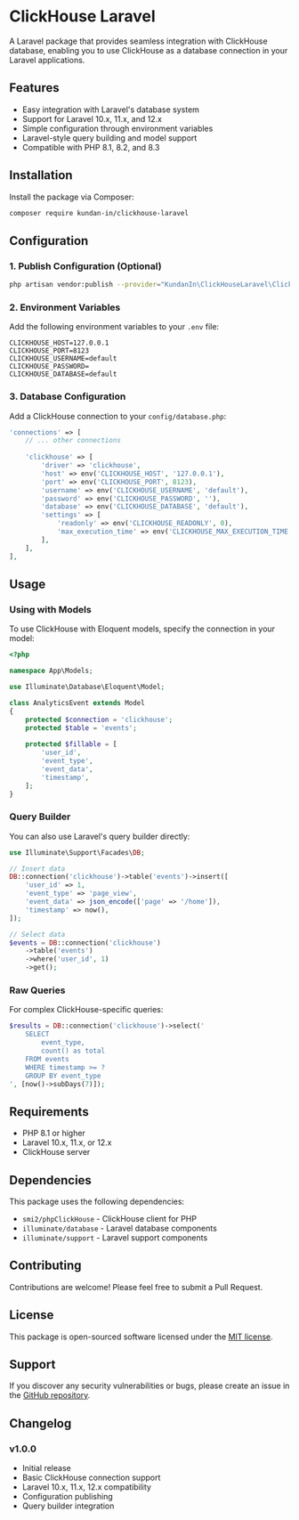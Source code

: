 # ClickHouse Laravel

A Laravel package that provides seamless integration with ClickHouse database, enabling you to use ClickHouse as a database connection in your Laravel applications.

## Features

- Easy integration with Laravel's database system
- Support for Laravel 10.x, 11.x, and 12.x
- Simple configuration through environment variables
- Laravel-style query building and model support
- Compatible with PHP 8.1, 8.2, and 8.3

## Installation

Install the package via Composer:

```bash
composer require kundan-in/clickhouse-laravel
```

## Configuration

### 1. Publish Configuration (Optional)

```bash
php artisan vendor:publish --provider="KundanIn\ClickHouseLaravel\ClickHouseServiceProvider" --tag="clickhouse-config"
```

### 2. Environment Variables

Add the following environment variables to your `.env` file:

```env
CLICKHOUSE_HOST=127.0.0.1
CLICKHOUSE_PORT=8123
CLICKHOUSE_USERNAME=default
CLICKHOUSE_PASSWORD=
CLICKHOUSE_DATABASE=default
```

### 3. Database Configuration

Add a ClickHouse connection to your `config/database.php`:

```php
'connections' => [
    // ... other connections
    
    'clickhouse' => [
        'driver' => 'clickhouse',
        'host' => env('CLICKHOUSE_HOST', '127.0.0.1'),
        'port' => env('CLICKHOUSE_PORT', 8123),
        'username' => env('CLICKHOUSE_USERNAME', 'default'),
        'password' => env('CLICKHOUSE_PASSWORD', ''),
        'database' => env('CLICKHOUSE_DATABASE', 'default'),
        'settings' => [
            'readonly' => env('CLICKHOUSE_READONLY', 0),
            'max_execution_time' => env('CLICKHOUSE_MAX_EXECUTION_TIME', 60),
        ],
    ],
],
```

## Usage

### Using with Models

To use ClickHouse with Eloquent models, specify the connection in your model:

```php
<?php

namespace App\Models;

use Illuminate\Database\Eloquent\Model;

class AnalyticsEvent extends Model
{
    protected $connection = 'clickhouse';
    protected $table = 'events';
    
    protected $fillable = [
        'user_id',
        'event_type',
        'event_data',
        'timestamp',
    ];
}
```

### Query Builder

You can also use Laravel's query builder directly:

```php
use Illuminate\Support\Facades\DB;

// Insert data
DB::connection('clickhouse')->table('events')->insert([
    'user_id' => 1,
    'event_type' => 'page_view',
    'event_data' => json_encode(['page' => '/home']),
    'timestamp' => now(),
]);

// Select data
$events = DB::connection('clickhouse')
    ->table('events')
    ->where('user_id', 1)
    ->get();
```

### Raw Queries

For complex ClickHouse-specific queries:

```php
$results = DB::connection('clickhouse')->select('
    SELECT 
        event_type,
        count() as total
    FROM events 
    WHERE timestamp >= ? 
    GROUP BY event_type
', [now()->subDays(7)]);
```

## Requirements

- PHP 8.1 or higher
- Laravel 10.x, 11.x, or 12.x
- ClickHouse server

## Dependencies

This package uses the following dependencies:

- `smi2/phpClickHouse` - ClickHouse client for PHP
- `illuminate/database` - Laravel database components
- `illuminate/support` - Laravel support components

## Contributing

Contributions are welcome! Please feel free to submit a Pull Request.

## License

This package is open-sourced software licensed under the [MIT license](LICENSE).

## Support

If you discover any security vulnerabilities or bugs, please create an issue in the [GitHub repository](https://github.com/kundan-in/clickhouse-laravel).

## Changelog

### v1.0.0
- Initial release
- Basic ClickHouse connection support
- Laravel 10.x, 11.x, 12.x compatibility
- Configuration publishing
- Query builder integration